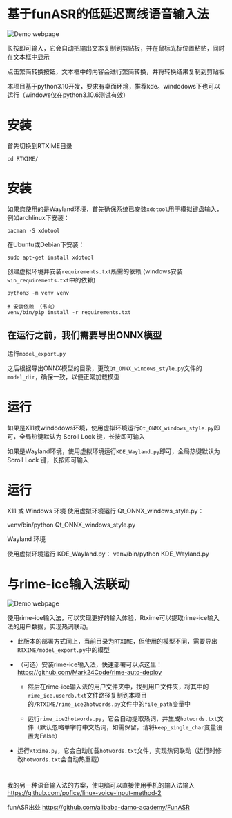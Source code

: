 # 基于funASR的低延迟离线语音输入法

![Demo webpage](demo/rtxim.png)

长按即可输入，它会自动把输出文本复制到剪贴板，并在鼠标光标位置粘贴，同时在文本框中显示

点击繁简转换按钮，文本框中的内容会进行繁简转换，并将转换结果复制到剪贴板

本项目基于python3.10开发，要求有桌面环境，推荐kde。windodows下也可以运行（windows仅在python3.10.6测试有效）
# 安装 <!-- by 宋宇轩5yGit -->
首先切换到RTXIME目录
```shell
cd RTXIME/
```
# 安装
如果您使用的是Wayland环境，首先确保系统已安装`xdotool`用于模拟键盘输入，例如archlinux下安装：
```shell
pacman -S xdotool
```
在Ubuntu或Debian下安装：
```shell
sudo apt-get install xdotool
```

创建虚拟环境并安装`requirements.txt`所需的依赖 (windows安装`win_requirements.txt`中的依赖)
```shell
python3 -m venv venv

# 安装依赖 （韦向）
venv/bin/pip install -r requirements.txt
```

## 在运行之前，我们需要导出ONNX模型

运行`model_export.py`

之后根据导出ONNX模型的目录，更改`Qt_ONNX_windows_style.py`文件的`model_dir`，确保一致，以便正常加载模型

# 运行<!-- by 韦承朝 -->

如果是X11或windodows环境，使用虚拟环境运行`Qt_ONNX_windows_style.py`即可，全局热键默认为 Scroll Lock 键，长按即可输入

如果是Wayland环境，使用虚拟环境运行`KDE_Wayland.py`即可，全局热键默认为 Scroll Lock 键，长按即可输入


# 运行

X11 或 Windows 环境
使用虚拟环境运行 Qt_ONNX_windows_style.py：

venv/bin/python Qt_ONNX_windows_style.py

Wayland 环境

使用虚拟环境运行 KDE_Wayland.py：
venv/bin/python KDE_Wayland.py

# 与rime-ice输入法联动

![Demo webpage](demo/rtxime.png)

使用rime-ice输入法，可以实现更好的输入体验，Rtxime可以提取rime-ice输入法的用户数据，实现热词联动。

- 此版本的部署方式同上，当前目录为`RTXIME`，但使用的模型不同，需要导出`RTXIME/model_export.py`中的模型

- （可选）安装rime-ice输入法，快速部署可以点这里：https://github.com/Mark24Code/rime-auto-deploy

  - 然后在rime-ice输入法的用户文件夹中，找到用户文件夹，将其中的`rime_ice.userdb.txt`文件路径复制到本项目的`/RTXIME/rime_ice2hotwords.py`文件中的`file_path`变量中

  - 运行`rime_ice2hotwords.py`，它会自动提取热词，并生成`hotwords.txt`文件（默认忽略单字符中文热词，如需保留，请将`keep_single_char`变量设置为False）

- 运行`Rtxime.py`，它会自动加载`hotwords.txt`文件，实现热词联动（运行时修改`hotwords.txt`会自动热重载）

#

我的另一种语音输入法的方案，使电脑可以直接使用手机的输入法输入
https://github.com/pofice/linux-voice-input-method-2

funASR出处
https://github.com/alibaba-damo-academy/FunASR
